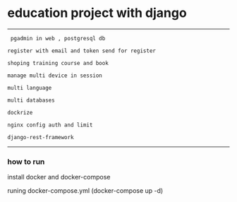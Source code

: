 
# education project with django
***
```
 pgadmin in web , postgresql db 

register with email and token send for register
 
shoping training course and book 

manage multi device in session 

multi language 

multi databases 

dockrize 

nginx config auth and limit 

django-rest-framework 
```
***

### how to run
install docker and docker-compose 

runing docker-compose.yml (docker-compose up -d) 
